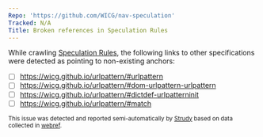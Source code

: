 ```yaml
---
Repo: 'https://github.com/WICG/nav-speculation'
Tracked: N/A
Title: Broken references in Speculation Rules
---
```


While crawling [Speculation Rules](https://wicg.github.io/nav-speculation/speculation-rules.html), the following links to other specifications were detected as pointing to non-existing anchors:
* [ ] https://wicg.github.io/urlpattern/#urlpattern
* [ ] https://wicg.github.io/urlpattern/#dom-urlpattern-urlpattern
* [ ] https://wicg.github.io/urlpattern/#dictdef-urlpatterninit
* [ ] https://wicg.github.io/urlpattern/#match

<sub>This issue was detected and reported semi-automatically by [Strudy](https://github.com/w3c/strudy/) based on data collected in [webref](https://github.com/w3c/webref/).</sub>
